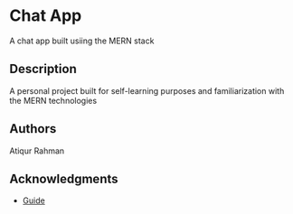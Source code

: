 # Chat App

A chat app built usiing the MERN stack

## Description

A personal project built for self-learning purposes and familiarization with the MERN technologies


## Authors

Atiqur Rahman


## Acknowledgments

* [Guide](https://github.com/dejwid/mern-chat)
